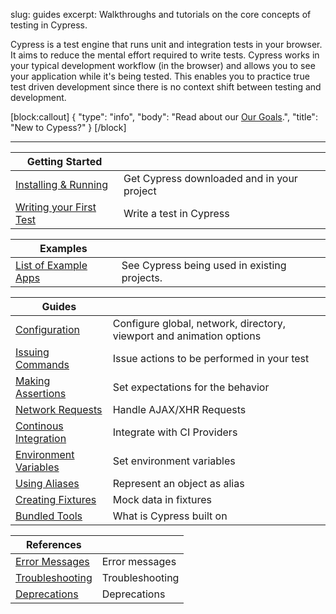 slug: guides
excerpt: Walkthroughs and tutorials on the core concepts of testing in Cypress.

Cypress is a test engine that runs unit and integration tests in your browser. It aims to reduce the mental effort required to write tests. Cypress works in your typical development workflow (in the browser) and allows you to see your application while it's being tested. This enables you to practice true test driven development since there is no context shift between testing and development.

[block:callout]
{
  "type": "info",
  "body": "Read about our [Our Goals](https://on.cypress.io/guides/our-goals).",
  "title": "New to Cypess?"
}
[/block]

---

| Getting Started | |
| -------------------- | -- |
| [Installing & Running](https://on.cypress.io/guides/installing-and-running) | Get Cypress downloaded and in your project |
| [Writing your First Test](https://on.cypress.io/guides/writing-your-first-test) | Write a test in Cypress |

| Examples | |
| -------------------- | -- |
| [List of Example Apps](https://on.cypress.io/guides/all-example-apps) | See Cypress being used in existing projects. |

| Guides | |
| -------------------- | -- |
| [Configuration](https://on.cypress.io/guides/configuration) | Configure global, network, directory, viewport and animation options |
| [Issuing Commands](https://on.cypress.io/guides/issuing-commands) | Issue actions to be performed in your test |
| [Making Assertions](https://on.cypress.io/guides/making-assertions) | Set expectations for the behavior |
| [Network Requests](https://on.cypress.io/guides/network-request-xhr) | Handle AJAX/XHR Requests |
| [Continous Integration](https://on.cypress.io/guides/continuous-integration) | Integrate with CI Providers |
| [Environment Variables](https://on.cypress.io/guides/environment-variables) | Set environment variables |
| [Using Aliases](https://on.cypress.io/guides/using-aliases) | Represent an object as alias |
| [Creating Fixtures](https://on.cypress.io/guides/creating-fixtures) | Mock data in fixtures |
| [Bundled Tools](https://on.cypress.io/guides/bundled-tools) | What is Cypress built on |

| References | |
| -------------------- | -- |
| [Error Messages](https://on.cypress.io/guides/error-messages) | Error messages |
| [Troubleshooting](https://on.cypress.io/guides/troubleshooting) | Troubleshooting |
| [Deprecations](https://on.cypress.io/guides/deprecations) | Deprecations |